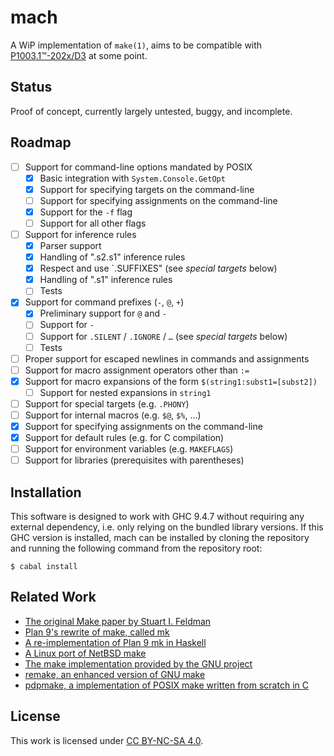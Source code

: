 # mach

A WiP implementation of `make(1)`, aims to be compatible with [P1003.1™-202x/D3][posix draft] at some point.

## Status

Proof of concept, currently largely untested, buggy, and incomplete.

## Roadmap

* [ ] Support for command-line options mandated by POSIX
    * [x] Basic integration with `System.Console.GetOpt`
    * [x] Support for specifying targets on the command-line
    * [ ] Support for specifying assignments on the command-line
    * [x] Support for the `-f` flag
    * [ ] Support for all other flags
* [ ] Support for inference rules
    * [x] Parser support
    * [x] Handling of ".s2.s1" inference rules
    * [x] Respect and use `.SUFFIXES" (see *special targets* below)
    * [x] Handling of ".s1" inference rules
    * [ ] Tests
* [x] Support for command prefixes (`-`, `@`, `+`)
    * [x] Preliminary support for `@` and `-`
    * [ ] Support for `-`
    * [ ] Support for `.SILENT` / `.IGNORE` / `…` (see *special targets* below)
    * [ ] Tests
* [ ] Proper support for escaped newlines in commands and assignments
* [ ] Support for macro assignment operators other than `:=`
* [x] Support for macro expansions of the form `$(string1:subst1=[subst2])`
    * [ ] Support for nested expansions in `string1`
* [ ] Support for special targets (e.g. `.PHONY`)
* [ ] Support for internal macros (e.g. `$@`, `$%`, …)
* [x] Support for specifying assignments on the command-line
* [x] Support for default rules (e.g. for C compilation)
* [ ] Support for environment variables (e.g. `MAKEFLAGS`)
* [ ] Support for libraries (prerequisites with parentheses)

## Installation

This software is designed to work with GHC 9.4.7 without requiring any external dependency, i.e. only relying on the bundled library versions.
If this GHC version is installed, mach can be installed by cloning the repository and running the following command from the repository root:

    $ cabal install

## Related Work

* [The original Make paper by Stuart I. Feldman][feldman make]
* [Plan 9's rewrite of make, called mk][plan9 mk]
* [A re-implementation of Plan 9 mk in Haskell][hmk github]
* [A Linux port of NetBSD make][bmake web]
* [The make implementation provided by the GNU project][gnu make]
* [remake, an enhanced version of GNU make][remake github]
* [pdpmake, a implementation of POSIX make written from scratch in C][pdpmake web]

## License

This work is licensed under [CC BY-NC-SA 4.0][cc license].

[posix draft]: https://www.opengroup.org/austin/login.html
[cc license]: http://creativecommons.org/licenses/by-nc-sa/4.0
[feldman make]: https://doi.org/10.1002/spe.4380090402
[plan9 mk]: https://plan9.io/sys/doc/mk.pdf
[hmk github]: https://github.com/mboes/hmk
[bmake web]: http://www.crufty.net/help/sjg/bmake.html
[gnu make]: https://www.gnu.org/software/make
[remake github]: https://github.com/rocky/remake
[pdpmake web]: https://frippery.org/make/
